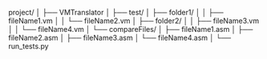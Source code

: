 project/
│
├── VMTranslator
│
├── test/
│   ├── folder1/
│   │   ├── fileName1.vm
│   │   └── fileName2.vm
│   ├── folder2/
│   │   ├── fileName3.vm
│   │   └── fileName4.vm
│   └── compareFiles/
│       ├── fileName1.asm
│       ├── fileName2.asm
│       ├── fileName3.asm
│       └── fileName4.asm
│
└── run_tests.py

